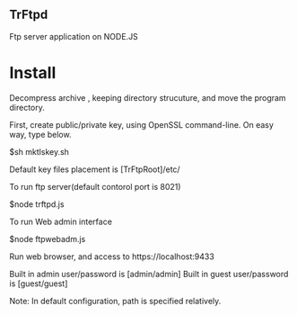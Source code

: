 ## TrFtpd
Ftp server application on NODE.JS

# Install  
Decompress archive , keeping directory strucuture, and move the program directory.

First, create public/private key, using OpenSSL command-line. On easy way, type below.

$sh mktlskey.sh

Default key files placement is [TrFtpRoot]/etc/

To run ftp server(default contorol port is 8021)

$node trftpd.js

To run Web admin interface

$node ftpwebadm.js

Run web browser, and access to https://localhost:9433

Built in admin user/password is [admin/admin] Built in guest user/password is [guest/guest]

Note:
In default configuration, path is specified relatively.




